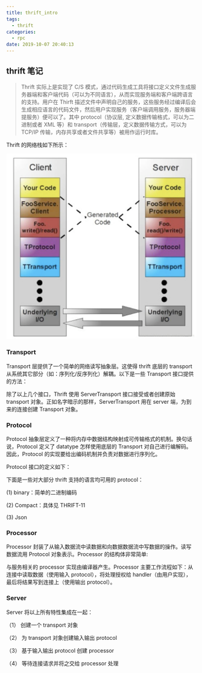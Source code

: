```yaml
---
title: thrift_intro
tags:
  - thrift
categories:
  - rpc
date: 2019-10-07 20:40:13
---
```


## thrift 笔记

> Thrift 实际上是实现了 C/S 模式，通过代码生成工具将接口定义文件生成服务器端和客户端代码（可以为不同语言），从而实现服务端和客户端跨语言的支持。用户在 Thirft 描述文件中声明自己的服务，这些服务经过编译后会生成相应语言的代码文件，然后用户实现服务（客户端调用服务，服务器端提服务）便可以了。其中 protocol（协议层, 定义数据传输格式，可以为二进制或者 XML 等）和 transport（传输层，定义数据传输方式，可以为 TCP/IP 传输，内存共享或者文件共享等）被用作运行时库。

Thrift 的网络栈如下所示：

![网络栈](../../images/thrit-network.png)

### Transport

Transport 层提供了一个简单的网络读写抽象层。这使得 thrift 底层的 transport 从系统其它部分（如：序列化/反序列化）解耦。以下是一些 Transport 接口提供的方法：

除了以上几个接口，Thrift 使用 ServerTransport 接口接受或者创建原始 transport 对象。正如名字暗示的那样，ServerTransport 用在 server 端，为到来的连接创建 Transport 对象。

### Protocol

Protocol 抽象层定义了一种将内存中数据结构映射成可传输格式的机制。换句话说，Protocol 定义了 datatype 怎样使用底层的 Transport 对自己进行编解码。因此，Protocol 的实现要给出编码机制并负责对数据进行序列化。

Protocol 接口的定义如下：

下面是一些对大部分 thrift 支持的语言均可用的 protocol：

(1) binary：简单的二进制编码

(2) Compact：具体见 THRIFT-11

(3) Json

### Processor

Processor 封装了从输入数据流中读数据和向数据数据流中写数据的操作。读写数据流用 Protocol 对象表示。Processor 的结构体非常简单:

与服务相关的 processor 实现由编译器产生。Processor 主要工作流程如下：从连接中读取数据（使用输入 protocol），将处理授权给 handler（由用户实现），最后将结果写到连接上（使用输出 protocol）。

### Server

Server 将以上所有特性集成在一起：

（1） 创建一个 transport 对象

（2） 为 transport 对象创建输入输出 protocol

（3） 基于输入输出 protocol 创建 processor

（4） 等待连接请求并将之交给 processor 处理
